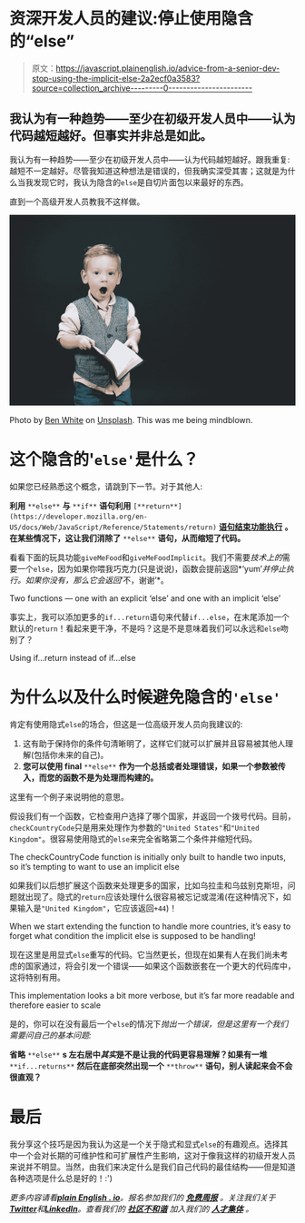# 资深开发人员的建议:停止使用隐含的“else”

> 原文：<https://javascript.plainenglish.io/advice-from-a-senior-dev-stop-using-the-implicit-else-2a2ecf0a3583?source=collection_archive---------0----------------------->

## 我认为有一种趋势——至少在初级开发人员中——认为代码越短越好。但事实并非总是如此。

我认为有一种趋势——至少在初级开发人员中——认为代码越短越好。跟我重复:越短不一定越好。尽管我知道这种想法是错误的，但我确实深受其害；这就是为什么当我发现它时，我认为隐含的`else`是自切片面包以来最好的东西。

直到一个高级开发人员教我不这样做。

![](img/93a6521b9e0b6257ed9d015b06f60b0d.png)

Photo by [Ben White](https://unsplash.com/@benwhitephotography?utm_source=medium&utm_medium=referral) on [Unsplash](https://unsplash.com?utm_source=medium&utm_medium=referral). This was me being mindblown.

# 这个隐含的'`else'`是什么？

如果您已经熟悉这个概念，请跳到下一节。对于其他人:

**利用** `**else**` **与** `**if**` **语句利用** `[**return**](https://developer.mozilla.org/en-US/docs/Web/JavaScript/Reference/Statements/return)` [**语句结束功能执行**](https://developer.mozilla.org/en-US/docs/Web/JavaScript/Reference/Statements/return) **。在某些情况下，这让我们消除了** `**else**` **语句，从而缩短了代码。**

看看下面的玩具功能`giveMeFood`和`giveMeFoodImplicit`。我们不需要*技术上的*需要一个`else`，因为如果你喂我巧克力(只是说说)，函数会提前返回*‘yum’*并停止执行。如果你没有，那么它会返回*‘不，谢谢’*。

Two functions — one with an explicit ‘else’ and one with an implicit ‘else’

事实上，我可以添加更多的`if...return`语句来代替`if...else`，在末尾添加一个默认的`return`！看起来更干净，不是吗？这是不是意味着我们可以永远和`else`吻别了？

Using if…return instead of if…else

# 为什么以及什么时候避免隐含的`'else'`

肯定有使用隐式`else`的场合，但这是一位高级开发人员向我建议的:

1.  这有助于保持你的条件句清晰明了，这样它们就可以扩展并且容易被其他人理解(包括你未来的自己)。
2.  **您可以使用 final** `**else**` **作为一个总括或者处理错误，如果一个参数被传入，而您的函数不是为处理而构建的。**

这里有一个例子来说明他的意思。

假设我们有一个函数，它检查用户选择了哪个国家，并返回一个拨号代码。目前，`checkCountryCode`只是用来处理作为参数的`"United States"`和`"United Kingdom"`。很容易使用隐式的`else`来完全省略第二个条件并缩短代码。

The checkCountryCode function is initially only built to handle two inputs, so it’s tempting to want to use an implicit else

如果我们以后想扩展这个函数来处理更多的国家，比如乌拉圭和乌兹别克斯坦，问题就出现了。隐式的`return`应该处理什么很容易被忘记或混淆(在这种情况下，如果输入是`"United Kingdom"`，它应该返回`+44`)！

When we start extending the function to handle more countries, it’s easy to forget what condition the implicit else is supposed to be handling!

现在这里是用显式`else`重写的代码。它当然更长，但现在如果有人在我们尚未考虑的国家通过，将会引发一个错误——如果这个函数嵌套在一个更大的代码库中，这将特别有用。

This implementation looks a bit more verbose, but it’s far more readable and therefore easier to scale

是的，你可以在没有最后一个`else`的情况下*抛出一个错误，但是这里有一个我们需要问自己的基本问题:*

**省略** `**else**` **s 左右居中*其实*是不是让我的代码更容易理解？如果有一堆** `**if...returns**` **然后在底部突然出现一个** `**throw**` **语句，别人读起来会不会很直观？**

# 最后

我分享这个技巧是因为我认为这是一个关于隐式和显式`else`的有趣观点。选择其中一个会对长期的可维护性和可扩展性产生影响，这对于像我这样的初级开发人员来说并不明显。当然，由我们来决定什么是我们自己代码的最佳结构——但是知道各种选项是什么总是好的！:')

*更多内容请看*[***plain English . io***](https://plainenglish.io/)*。报名参加我们的* [***免费周报***](http://newsletter.plainenglish.io/) *。关注我们关于*[***Twitter***](https://twitter.com/inPlainEngHQ)*和*[***LinkedIn***](https://www.linkedin.com/company/inplainenglish/)*。查看我们的* [***社区不和谐***](https://discord.gg/GtDtUAvyhW) *加入我们的* [***人才集体***](https://inplainenglish.pallet.com/talent/welcome) *。*